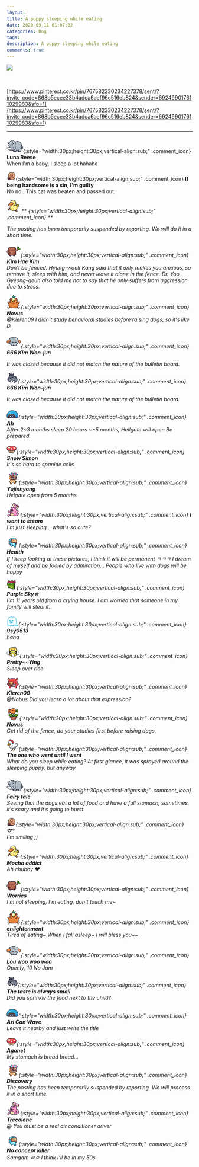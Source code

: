 ```yaml
---
layout: 
title: A puppy sleeping while eating
date: 2020-09-11 01:07:02
categories: Dog
tags: 
description: A puppy sleeping while eating
comments: true
---
```


![](https://blog.kakaocdn.net/dn/pQEYv/btqIyeHLysX/sfC2OTBeBoVGqjplVqC4G0/img.jpg)

​

[https://www.pinterest.co.kr/pin/767582330234227378/sent/?invite_code=868b5ecee33b4adca6aef96c516eb824&sender=692499017611029983&sfo=1](<https://www.pinterest.co.kr/pin/767582330234227378/sent/?invite_code=868b5ecee33b4adca6aef96c516eb824&sender=692499017611029983&sfo=1>)

* * *

![comment](/assets/character/rino.png){:style="width:30px;height:30px;vertical-align:sub;" .comment_icon} **Luna Reese**  
When I'm a baby, I sleep a lot hahaha   
  
![comment](/assets/character/snail.png){:style="width:30px;height:30px;vertical-align:sub;" .comment_icon} **If being handsome is a sin, I'm guilty**  
No no.. This cat was beaten and passed out.   
  
![comment](/assets/character/duck.png) ** <I hate the inlays>{:style="width:30px;height:30px;vertical-align:sub;" .comment_icon} **  


The posting has been temporarily suspended by reporting. We will do it in a short time.

  
  
![comment](/assets/character/trunk.png){:style="width:30px;height:30px;vertical-align:sub;" .comment_icon} **Kim Hae Kim**  
Don't be fenced. Hyung-wook Kang said that it only makes you anxious, so remove it, sleep with him, and never leave it alone in the fence. Dr. Yoo Gyeong-geun also told me not to say that he only suffers from aggression due to stress.   
  
![comment](/assets/character/bird.png){:style="width:30px;height:30px;vertical-align:sub;" .comment_icon} **Novus**  
@Kieren09 I didn't study behavioral studies before raising dogs, so it's like D.  
  
![comment](/assets/character/skull.png){:style="width:30px;height:30px;vertical-align:sub;" .comment_icon} **666 Kim Won-jun**  


It was closed because it did not match the nature of the bulletin board.

  
  
![comment](/assets/character/bat.png){:style="width:30px;height:30px;vertical-align:sub;" .comment_icon} **666 Kim Won-jun**  


It was closed because it did not match the nature of the bulletin board.

  
  
![comment](/assets/character/turtle.png){:style="width:30px;height:30px;vertical-align:sub;" .comment_icon} **Ah**  
After 2~3 months sleep 20 hours ~~5 months, Hellgate will open Be prepared.   
  
![comment](/assets/character/mushroom.png){:style="width:30px;height:30px;vertical-align:sub;" .comment_icon} **Snow Simon**  
It's so hard to spanide cells   
  
![comment](/assets/character/mask.png){:style="width:30px;height:30px;vertical-align:sub;" .comment_icon} **Yujinnyang**  
Helgate open from 5 months   
  
![comment](/assets/character/bunny.png){:style="width:30px;height:30px;vertical-align:sub;" .comment_icon} **I want to steam**  
I'm just sleeping... what's so cute?   
  
![comment](/assets/character/goggle.png){:style="width:30px;height:30px;vertical-align:sub;" .comment_icon} **Health**  
If I keep looking at these pictures, I think it will be permanent ㅋㅋㅋ I dream of myself and be fooled by admiration... People who live with dogs will be happy   
  
![comment](/assets/character/frog.png){:style="width:30px;height:30px;vertical-align:sub;" .comment_icon} **Purple Sky☆**  
I'm 11 years old from a crying house. I am worried that someone in my family will steal it.  
  
![comment](/assets/character/ghost.png){:style="width:30px;height:30px;vertical-align:sub;" .comment_icon} **9sy0513**  
haha   
  
![comment](/assets/character/bee.png){:style="width:30px;height:30px;vertical-align:sub;" .comment_icon} **Pretty~~Ying**  
Sleep over rice   
  
![comment](/assets/character/pig.png){:style="width:30px;height:30px;vertical-align:sub;" .comment_icon} **Kieren09**  
@Nobus Did you learn a lot about that expression?  
  
![comment](/assets/character/plant.png){:style="width:30px;height:30px;vertical-align:sub;" .comment_icon} **Novus**  
Get rid of the fence, do your studies first before raising dogs   
  
![comment](/assets/character/chicken.png){:style="width:30px;height:30px;vertical-align:sub;" .comment_icon} **The one who went until I went**  
What do you sleep while eating? At first glance, it was sprayed around the sleeping puppy, but anyway  
  
![comment](/assets/character/rino.png){:style="width:30px;height:30px;vertical-align:sub;" .comment_icon} **Fairy tale**  
Seeing that the dogs eat a lot of food and have a full stomach, sometimes it’s scary and it’s going to burst   
  
![comment](/assets/character/snail.png){:style="width:30px;height:30px;vertical-align:sub;" .comment_icon} **♡°**  
I'm smiling ;)   
  
![comment](/assets/character/duck.png){:style="width:30px;height:30px;vertical-align:sub;" .comment_icon} **Mocha addict**  
Ah chubby ♥︎   
  
![comment](/assets/character/trunk.png){:style="width:30px;height:30px;vertical-align:sub;" .comment_icon} **Worries**  
I'm not sleeping, I'm eating, don't touch me~   
  
![comment](/assets/character/bird.png){:style="width:30px;height:30px;vertical-align:sub;" .comment_icon} **enlightenment**  
Tired of eating~ When I fall asleep~ I will bless you~~   
  
![comment](/assets/character/skull.png){:style="width:30px;height:30px;vertical-align:sub;" .comment_icon} **Lou woo woo woo**  
Openly, 10 No Jam   
  
![comment](/assets/character/bat.png){:style="width:30px;height:30px;vertical-align:sub;" .comment_icon} **The taste is always small**  
Did you sprinkle the food next to the child?   
  
![comment](/assets/character/turtle.png){:style="width:30px;height:30px;vertical-align:sub;" .comment_icon} **Ari Can Wave**  
Leave it nearby and just write the title   
  
![comment](/assets/character/mushroom.png){:style="width:30px;height:30px;vertical-align:sub;" .comment_icon} **Aganet**  
My stomach is bread bread...   
  
![comment](/assets/character/mask.png){:style="width:30px;height:30px;vertical-align:sub;" .comment_icon} **Discovery**  
The posting has been temporarily suspended by reporting. We will process it in a short time.  
  
![comment](/assets/character/bunny.png){:style="width:30px;height:30px;vertical-align:sub;" .comment_icon} **Trecolone**  
@<I hate inlays> You must be a real air conditioner driver  
  
![comment](/assets/character/goggle.png){:style="width:30px;height:30px;vertical-align:sub;" .comment_icon} **No concept killer**  
Samgam ㄹㅇ I think I'll be in my 50s   
  

